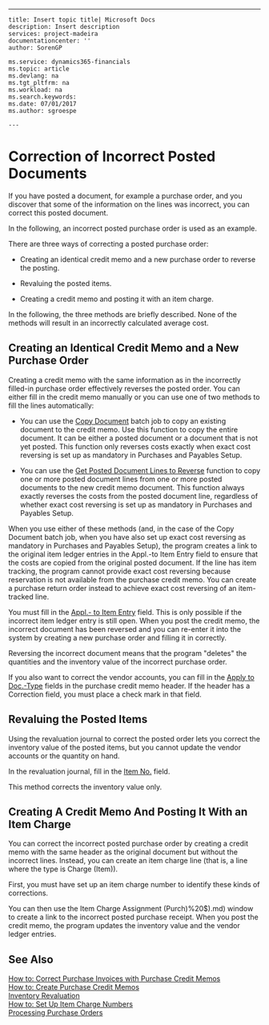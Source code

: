 ---
    title: Insert topic title| Microsoft Docs
    description: Insert description
    services: project-madeira
    documentationcenter: ''
    author: SorenGP

    ms.service: dynamics365-financials
    ms.topic: article
    ms.devlang: na
    ms.tgt_pltfrm: na
    ms.workload: na
    ms.search.keywords:
    ms.date: 07/01/2017
    ms.author: sgroespe

    ---
# Correction of Incorrect Posted Documents
If you have posted a document, for example a purchase order, and you discover that some of the information on the lines was incorrect, you can correct this posted document.  
  
 In the following, an incorrect posted purchase order is used as an example.  
  
 There are three ways of correcting a posted purchase order:  
  
-   Creating an identical credit memo and a new purchase order to reverse the posting.  
  
-   Revaluing the posted items.  
  
-   Creating a credit memo and posting it with an item charge.  
  
 In the following, the three methods are briefly described. None of the methods will result in an incorrectly calculated average cost.  
  
## Creating an Identical Credit Memo and a New Purchase Order  
 Creating a credit memo with the same information as in the incorrectly filled-in purchase order effectively reverses the posted order. You can either fill in the credit memo manually or you can use one of two methods to fill the lines automatically:  
  
-   You can use the [Copy Document](../FullExperience/-$-b_492-copy-purchase-document-$-duplicate.md) batch job to copy an existing document to the credit memo. Use this function to copy the entire document. It can be either a posted document or a document that is not yet posted. This function only reverses costs exactly when exact cost reversing is set up as mandatory in Purchases and Payables Setup.  
  
-   You can use the [Get Posted Document Lines to Reverse](../FullExperience/how-to-reverse-posted-document-lines.md) function to copy one or more posted document lines from one or more posted documents to the new credit memo document. This function always exactly reverses the costs from the posted document line, regardless of whether exact cost reversing is set up as mandatory in Purchases and Payables Setup.  
  
 When you use either of these methods \(and, in the case of the Copy Document batch job, when you have also set up exact cost reversing as mandatory in Purchases and Payables Setup\), the program creates a link to the original item ledger entries in the Appl.-to Item Entry field to ensure that the costs are copied from the original posted document. If the line has item tracking, the program cannot provide exact cost reversing because reservation is not available from the purchase credit memo. You can create a purchase return order instead to achieve exact cost reversing of an item-tracked line.  
  
 You must fill in the [Appl.- to Item Entry](../FullExperience/\($%20T_39_38%20Appl.-to%20Item%20Entry%20$\).md) field. This is only possible if the incorrect item ledger entry is still open. When you post the credit memo, the incorrect document has been reversed and you can re-enter it into the system by creating a new purchase order and filling it in correctly.  
  
 Reversing the incorrect document means that the program "deletes" the quantities and the inventory value of the incorrect purchase order.  
  
 If you also want to correct the vendor accounts, you can fill in the [Apply to Doc.-Type](../FullExperience/\($%20T_38_53%20Applies-to%20Doc.%20No.%20$\).md) fields in the purchase credit memo header. If the header has a Correction field, you must place a check mark in that field.  
  
## Revaluing the Posted Items  
 Using the revaluation journal to correct the posted order lets you correct the inventory value of the posted items, but you cannot update the vendor accounts or the quantity on hand.  
  
 In the revaluation journal, fill in the [Item No.](../FullExperience/\($%20T_83_5803%20Inventory%20Value%20\(Revalued\)%20$\).md) field.  
  
 This method corrects the inventory value only.  
  
## Creating A Credit Memo And Posting It With an Item Charge  
 You can correct the incorrect posted purchase order by creating a credit memo with the same header as the original document but without the incorrect lines. Instead, you can create an item charge line \(that is, a line where the type is Charge \(Item\)\).  
  
 First, you must have set up an item charge number to identify these kinds of corrections.  
  
 You can then use the Item Charge Assignment \(Purch\)%20$\).md) window to create a link to the incorrect posted purchase receipt. When you post the credit memo, the program updates the inventory value and the vendor ledger entries.  
  
## See Also  
 [How to: Correct Purchase Invoices with Purchase Credit Memos](../FullExperience/how-to-correct-purchase-invoices-with-purchase-credit-memos.md)   
 [How to: Create Purchase Credit Memos](../FullExperience/how-to-create-purchase-credit-memos.md)   
 [Inventory Revaluation](../FullExperience/inventory-revaluation.md)   
 [How to: Set Up Item Charge Numbers](../FullExperience/how-to-set-up-item-charge-numbers.md)   
 [Processing Purchase Orders](../FullExperience/processing-purchase-orders.md)